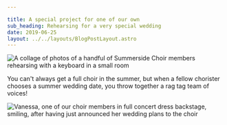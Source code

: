 ```yaml
---

title: A special project for one of our own
sub_heading: Rehearsing for a very special wedding
date: 2019-06-25
layout: ../../layouts/BlogPostLayout.astro
---
```

![](/images/20190626_073139.jpg "A collage of photos of a handful of Summerside Choir members rehearsing with a keyboard in a small room")

You can't always get a full choir in the summer, but when a fellow chorister chooses a summer wedding date, you throw together a rag tag team of voices!

![](/images/20190609_SAR_8836.jpg "Vanessa, one of our choir members in full concert dress backstage, smiling, after having just announced her wedding plans to the choir")
